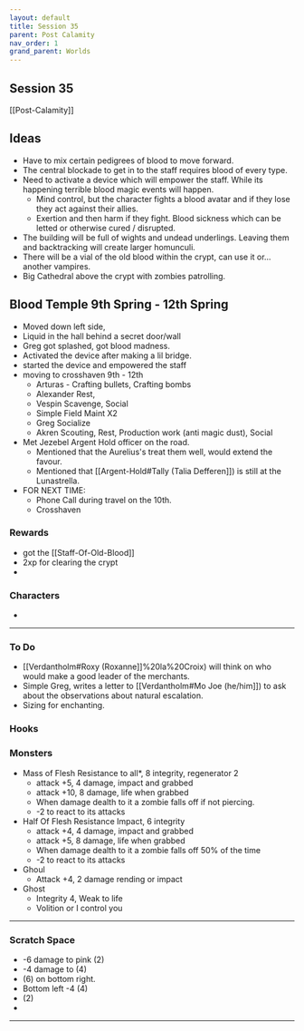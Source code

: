 ```yaml
---
layout: default
title: Session 35
parent: Post Calamity
nav_order: 1
grand_parent: Worlds
---
```

## Session 35
[[Post-Calamity]]

## Ideas
* Have to mix certain pedigrees of blood to move forward.
* The central blockade to get in to the staff requires blood of every type.
* Need to activate a device which will empower the staff. While its happening terrible blood magic events will happen.
	* Mind control, but the character fights a blood avatar and if they lose they act against their allies.
	* Exertion and then harm if they fight. Blood sickness which can be letted or otherwise cured / disrupted.
* The building will be full of wights and undead underlings. Leaving them and backtracking will create larger homunculi.
* There will be a vial of the old blood within the crypt, can use it or… another vampires. 
* Big Cathedral above the crypt with zombies patrolling.
## Blood Temple 9th Spring - 12th Spring

* Moved down left side,
* Liquid in the hall behind a secret door/wall
* Greg got splashed, got blood madness.
* Activated the device after making a lil bridge.
* started the device and empowered the staff
* moving to crosshaven 9th - 12th
	* Arturas - Crafting bullets, Crafting bombs
	* Alexander Rest, 
	* Vespin Scavenge, Social
	* Simple Field Maint X2
	* Greg Socialize
	* Akren Scouting, Rest, Production work (anti magic dust), Social
* Met Jezebel Argent Hold officer on the road.
	* Mentioned that the Aurelius's treat them well, would extend the favour. 
	* Mentioned that [[Argent-Hold#Tally (Talia Defferen]]) is still at the Lunastrella.
* FOR NEXT TIME:
	* Phone Call during travel on the 10th.
	* Crosshaven
### Rewards
* got the [[Staff-Of-Old-Blood]]
* 2xp for clearing the crypt
* 

### Characters
* 
 ---

### To Do

* [[Verdantholm#Roxy (Roxanne]]%20la%20Croix) will think on who would make a good leader of the merchants.
* Simple Greg, writes a letter to [[Verdantholm#Mo Joe (he/him]]) to ask about the observations about natural escalation.
* Sizing for enchanting. 



### Hooks

### Monsters
* Mass of Flesh Resistance to all*, 8 integrity, regenerator 2
	* attack +5, 4 damage, impact and grabbed
	* attack +10, 8 damage, life when grabbed
	* When damage dealth to it a zombie falls off if not piercing.
	* -2 to react to its attacks
* Half Of Flesh Resistance Impact, 6 integrity
	* attack +4, 4 damage, impact and grabbed
	* attack +5, 8 damage, life when grabbed
	* When damage dealth to it a zombie falls off 50% of the time
	* -2 to react to its attacks
* Ghoul
	* Attack +4, 2 damage rending or impact
* Ghost
	* Integrity 4, Weak to life
	* Volition or I control you




---

### Scratch Space
* -6 damage to pink (2)
* -4 damage to (4)
* (6) on bottom right.
* Bottom left -4 (4)
* (2)
* 







---